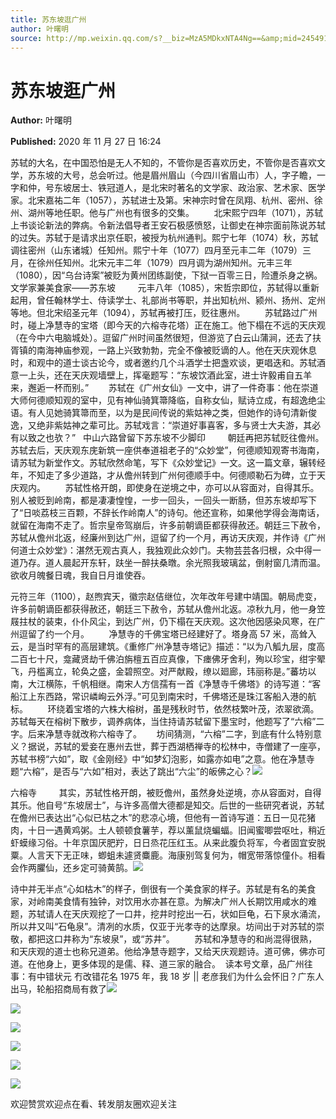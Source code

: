 ```yaml
---
title: 苏东坡逛广州
author: 叶曙明
source: http://mp.weixin.qq.com/s?__biz=MzA5MDkxNTA4Ng==&amp;mid=2454910359&amp;idx=1&amp;sn=9dceec3e0cbfaf2973cefcb7ba190d91&amp;chksm=87a23df6b0d5b4e021c17e1df3c96c610a52cea63de62c4be00a4821a2ecefe79ca0e650bee0&poc_token=HJ_Do2ejHyO-wNZGG8Q1S8FdPgy1YBBEob-nUEme
---
```


# 苏东坡逛广州

**Author:** 叶曙明

**Published:** 2020 年 11 月 27 日 16:24

苏轼的大名，在中国恐怕是无人不知的，不管你是否喜欢历史，不管你是否喜欢文学，苏东坡的大号，总会听过。他是眉州眉山（今四川省眉山市）人，字子瞻，一字和仲，号东坡居士、铁冠道人，是北宋时著名的文学家、政治家、艺术家、医学家。北宋嘉祐二年（1057），苏轼进士及第。宋神宗时曾在凤翔、杭州、密州、徐州、湖州等地任职。他与广州也有很多的交集。        北宋熙宁四年（1071），苏轼上书谈论新法的弊病。令新法倡导者王安石极感愤怒，让御史在神宗面前陈说苏轼的过失。苏轼于是请求出京任职，被授为杭州通判。熙宁七年（1074）秋，苏轼调往密州（山东诸城）任知州。熙宁十年（1077）四月至元丰二年（1079）三月，在徐州任知州。北宋元丰二年（1079）四月调为湖州知州。元丰三年（1080），因“乌台诗案”被贬为黄州团练副使，下狱一百零三日，险遭杀身之祸。文学家兼美食家——苏东坡         元丰八年（1085），宋哲宗即位，苏轼得以重新起用，曾任翰林学士、侍读学士、礼部尚书等职，并出知杭州、颍州、扬州、定州等地。但北宋绍圣元年（1094），苏轼再被打压，贬往惠州。        苏轼路过广州时，碰上净慧寺的宝塔（即今天的六榕寺花塔）正在施工。他下榻在不远的天庆观（在今中六电脑城处）。逗留广州时间虽然很短，但游览了白云山蒲涧，还去了扶胥镇的南海神庙参观，一路上兴致勃勃，完全不像被贬谪的人。他在天庆观休息时，和观中的道士谈古论今，或者邀约几个斗酒学士把盏欢谈，更唱迭和。苏轼酒意一上头，还在天庆观墙壁上，挥毫题写：“东坡饮酒此室，进士许毅甫自五羊来，邂逅一杯而别。”        苏轼在《广州女仙》一文中，讲了一件奇事：他在崇道大师何德顺知观的室中，见有神仙骑箕箒降临，自称女仙，赋诗立成，有超逸绝尘语。有人见她骑箕箒而至，以为是民间传说的紫姑神之类，但她作的诗句清新俊逸，又绝非紫姑神之辈可比。苏轼戏言：“崇道好事喜客，多与贤士大夫游，其必有以致之也欤？”   中山六路曾留下苏东坡不少脚印         朝廷再把苏轼贬往儋州。苏轼去后，天庆观东庑新筑一座供奉道祖老子的“众妙堂”，何德顺知观寄书海南，请苏轼为新堂作文。苏轼欣然命笔，写下《众妙堂记》一文。这一篇文章，辗转经年，不知走了多少道路，才从儋州转到广州何德顺手中。何德顺勒石为碑，立于天庆观内。        苏轼性格开朗，即使身在逆境之中，亦可以从容面对，自得其乐。别人被贬到岭南，都是凄凄惶惶，一步一回头，一回头一断肠，但苏东坡却写下了“日啖荔枝三百颗，不辞长作岭南人”的诗句。他还宣称，如果他学得会海南话，就留在海南不走了。哲宗皇帝驾崩后，许多前朝谪臣都获得赦还。朝廷三下赦令，苏轼从儋州北返，经廉州到达广州，逗留了约一个月，再访天庆观，并作诗《广州何道士众妙堂》：湛然无观古真人，我独观此众妙门。夫物芸芸各归根，众中得一道乃存。道人晨起开东轩，趺坐一醉扶桑暾。余光照我玻璃盆，倒射窗几清而温。欲收月魄餐日魂，我自日月谁使吞。

元符三年（1100），赵煦宾天，徽宗赵佶继位，次年改年号建中靖国。朝局虎变，许多前朝谪臣都获得赦还，朝廷三下赦令，苏轼从儋州北返。凉秋九月，他一身笠屐拄杖的装束，仆仆风尘，到达广州，仍下榻在天庆观。这次他因感染风寒，在广州逗留了约一个月。        净慧寺的千佛宝塔已经建好了。塔身高 57 米，高耸入云，是当时罕有的高层建筑。《重修广州净慧寺塔记》描述：“以为八觚九层，度高二百七十尺，龛藏贤劫千佛泊旃檀五百应真像，下瘗佛牙舍利，殉以珍宝，绀宇翚飞，丹槛离立，轮奂之盛，金碧照空。对严献殿，缭以廻廊，玮丽称是。”蕃坊以南，大江横陈，千帆相继。南宋人方信孺有一首《净慧寺千佛塔》的诗写道：“客船江上东西路，常识嶙峋云外浮。”可见到南宋时，千佛塔还是珠江客船入港的航标。        环绕着宝塔的六株大榕树，虽是残秋时节，依然枝繁叶茂，浓翠欲滴。苏轼每天在榕树下散步，调养病体，当住持请苏轼留下墨宝时，他题写了“六榕”二字。后来净慧寺就改称六榕寺了。      坊间猜测，“六榕”二字，到底有什么特别意义？据说，苏轼的爱妾在惠州去世，葬于西湖栖禅寺的松林中，寺僧建了一座亭，苏轼书榜“六如”，取《金刚经》中“如梦幻泡影，如露亦如电”之意。他在净慧寺题“六榕”，是否与“六如”相对，表达了跳出“六尘”的皈佛之心？![](https://mmbiz.qpic.cn/mmbiz_jpg/PJWG74pLsMajHiamks8wMjiaAtoJGev1sWqS7pj0I38f5g6XP26XN9NBVzia8LU8q2AeTF3Ptz8TlS9EXg3cRCnpw/640)

六榕寺         其实，苏轼性格开朗，被贬儋州，虽然身处逆境，亦从容面对，自得其乐。他自号“东坡居士”，与许多高僧大德都是知交。后世的一些研究者说，苏轼在儋州已表达出“心似已枯之木”的悲凉心境，但他有一首诗写道：五日一见花猪肉，十日一遇黄鸡粥。土人顿顿食薯芋，荐以薰鼠烧蝙蝠。旧闻蜜唧尝呕吐，稍近虾蟆缘习俗。十年京国厌肥羜，日日烝花压红玉。从来此腹负将军，今者固宜安脱粟。人言天下无正味，蝍蛆未遽贤麋鹿。海康别驾复何为，帽宽带落惊僮仆。相看会作两臞仙，还乡定可骑黄鹄。![](https://mmbiz.qpic.cn/mmbiz_jpg/PJWG74pLsMajHiamks8wMjiaAtoJGev1sWxyRkc16oOkvKuw5eA9BINB4xBKUonz5pib6ia2a3QZ9KOgFv31Xe7hlA/640)

诗中并无半点“心如枯木”的样子，倒很有一个美食家的样子。苏轼是有名的美食家，对岭南美食情有独钟，对饮用水亦甚在意。为解决广州人长期饮用咸水的难题，苏轼请人在天庆观挖了一口井，挖井时挖出一石，状如巨龟，石下泉水涌流，所以井又叫“石龟泉”。清冽的水质，仅亚于光孝寺的达摩泉。坊间出于对苏轼的崇敬，都把这口井称为“东坡泉”，或“苏井”。        苏轼和净慧寺的和尚混得很熟，和天庆观的道士也称兄道弟。他给净慧寺题字，又给天庆观题诗。道可佛，佛亦可道。在他身上，更多体现的是儒、释、道三家的融合。  读本号文章，品广州往事：有中错状元 冇改错花名 1975 年，我 18 岁 || 老彦我们为什么会怀旧？广东人出马，轮船招商局有救了![](https://mmbiz.qpic.cn/mmbiz_png/Ljib4So7yuWiaLQz7CiaUxic8DW3mZ2e7JL4SRwBxuhZGGvH93xuXG7a1HYRZ3yY96TFAsCQ6ZOU4PHhI1xqnf2AiaA/640?wx_fmt=png)

![](https://mmbiz.qpic.cn/mmbiz_jpg/PJWG74pLsMajHiamks8wMjiaAtoJGev1sWMnq9f68uh51oopybXKV2QM0Jtx22zMT3BX1ibZdxJaUxFJNzTz3O3yQ/640)

![](https://mmbiz.qpic.cn/mmbiz_png/Ljib4So7yuWiaicjhsFYHfjrk7s2WV8doWj1hP3N39lC5fLDR7qeZaPCsysfdLu9dlNEWSwuAUQ3dByCwia4Wzeo9A/640?wx_fmt=png)

![](https://mmbiz.qpic.cn/mmbiz_jpg/PJWG74pLsMajHiamks8wMjiaAtoJGev1sWXrN4sTcUOIRBoBIwjO7GYlo53NiajSW3qx28PJjWHRibvicFThoh38FkQ/640)

![](https://mmbiz.qpic.cn/mmbiz_jpg/PJWG74pLsMajHiamks8wMjiaAtoJGev1sWCAGsrIqjtKHEZgPASyAY23LiaVf1iavQEAZ9l4Xwd9CkPAPFrHYTG2gw/640)

![](https://mmbiz.qpic.cn/mmbiz_png/Ljib4So7yuWiaLQz7CiaUxic8DW3mZ2e7JL4SRwBxuhZGGvH93xuXG7a1HYRZ3yY96TFAsCQ6ZOU4PHhI1xqnf2AiaA/640?wx_fmt=png)

欢迎赞赏欢迎点在看、转发朋友圈欢迎关注
